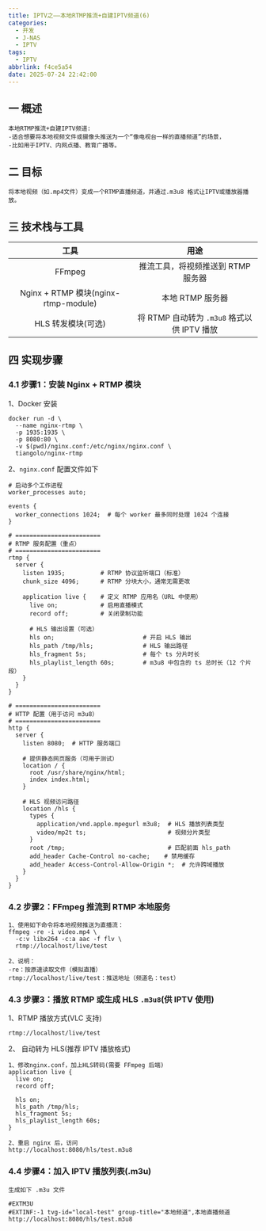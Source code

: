 ```yaml
---
title: IPTV之——本地RTMP推流+自建IPTV频道(6)
categories:
  - 开发
  - J-NAS
  - IPTV
tags:
  - IPTV
abbrlink: f4ce5a54
date: 2025-07-24 22:42:00
---
```

## 一 概述

```
本地RTMP推流+自建IPTV频道:
-适合想要将本地视频文件或摄像头推送为一个“像电视台一样的直播频道”的场景，
-比如用于IPTV、内网点播、教育广播等。
```

<!--more-->

## 二 目标

```
将本地视频（如.mp4文件）变成一个RTMP直播频道，并通过.m3u8 格式让IPTV或播放器播放。
```

## 三 技术栈与工具

|                 工具                 |                    用途                     |
| :----------------------------------: | :-----------------------------------------: |
|                FFmpeg                |     推流工具，将视频推送到 RTMP 服务器      |
| Nginx + RTMP 模块(nginx-rtmp-module) |              本地 RTMP 服务器               |
|          HLS 转发模块(可选)          | 将 RTMP 自动转为 `.m3u8` 格式以供 IPTV 播放 |

## 四 实现步骤

### 4.1 步骤1：安装 Nginx + RTMP 模块

1、Docker 安装

```
docker run -d \
  --name nginx-rtmp \
  -p 1935:1935 \
  -p 8080:80 \
  -v $(pwd)/nginx.conf:/etc/nginx/nginx.conf \
  tiangolo/nginx-rtmp
```

2、`nginx.conf` 配置文件如下

```
# 启动多个工作进程
worker_processes auto;

events {
  worker_connections 1024;  # 每个 worker 最多同时处理 1024 个连接
}

# ========================
# RTMP 服务配置（重点）
# ========================
rtmp {
  server {
    listen 1935;          # RTMP 协议监听端口（标准）
    chunk_size 4096;      # RTMP 分块大小，通常无需更改

    application live {    # 定义 RTMP 应用名（URL 中使用）
      live on;            # 启用直播模式
      record off;         # 关闭录制功能

      # HLS 输出设置（可选）
      hls on;                         # 开启 HLS 输出
      hls_path /tmp/hls;              # HLS 输出路径
      hls_fragment 5s;                # 每个 ts 分片时长
      hls_playlist_length 60s;        # m3u8 中包含的 ts 总时长（12 个片段）
    }
  }
}

# ========================
# HTTP 配置（用于访问 m3u8）
# ========================
http {
  server {
    listen 8080;  # HTTP 服务端口

    # 提供静态网页服务（可用于测试）
    location / {
      root /usr/share/nginx/html;
      index index.html;
    }

    # HLS 视频访问路径
    location /hls {
      types {
        application/vnd.apple.mpegurl m3u8;  # HLS 播放列表类型
        video/mp2t ts;                       # 视频分片类型
      }
      root /tmp;                             # 匹配前面 hls_path
      add_header Cache-Control no-cache;    # 禁用缓存
      add_header Access-Control-Allow-Origin *;  # 允许跨域播放
    }
  }
}
```

### 4.2 步骤2：FFmpeg 推流到 RTMP 本地服务

```
1、使用如下命令将本地视频推送为直播流：
ffmpeg -re -i video.mp4 \
  -c:v libx264 -c:a aac -f flv \
  rtmp://localhost/live/test

2、说明：
-re：按原速读取文件（模拟直播）
rtmp://localhost/live/test：推送地址（频道名：test）
```

### 4.3 步骤3：播放 RTMP 或生成 HLS `.m3u8`(供 IPTV 使用)

1、RTMP 播放方式(VLC 支持)

```
rtmp://localhost/live/test
```

2、 自动转为 HLS(推荐 IPTV 播放格式)

```
1、修改nginx.conf，加上HLS转码(需要 FFmpeg 后端)
application live {
  live on;
  record off;

  hls on;
  hls_path /tmp/hls;
  hls_fragment 5s;
  hls_playlist_length 60s;
}

2、重启 nginx 后，访问
http://localhost:8080/hls/test.m3u8
```

### 4.4 步骤4：加入 IPTV 播放列表(.m3u)

```
生成如下 .m3u 文件

#EXTM3U
#EXTINF:-1 tvg-id="local-test" group-title="本地频道",本地直播频道
http://localhost:8080/hls/test.m3u8
```

